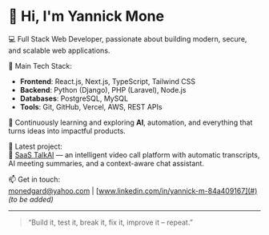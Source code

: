 # 👋 Hi, I'm Yannick Mone

💻 Full Stack Web Developer, passionate about building modern, secure, and scalable web applications.

🚀 Main Tech Stack:  
- **Frontend**: React.js, Next.js, TypeScript, Tailwind CSS  
- **Backend**: Python (Django), PHP (Laravel), Node.js  
- **Databases**: PostgreSQL, MySQL  
- **Tools**: Git, GitHub, Vercel, AWS, REST APIs

🧠 Continuously learning and exploring **AI**, automation, and everything that turns ideas into impactful products.

📌 Latest project:  
🎥 [SaaS TalkAI](https://github.com/Yayan-thebest/saas-talkai) — an intelligent video call platform with automatic transcripts, AI meeting summaries, and a context-aware chat assistant.

📫 Get in touch:  
[monedgard@yahoo.com](mailto:monedgard@yahoo.com) | [www.linkedin.com/in/yannick-m-84a409167](#) *(to be added)*

---

> “Build it, test it, break it, fix it, improve it – repeat.”
